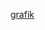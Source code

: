 [grafik](https://user-images.githubusercontent.com/118541568/215349756-57889afa-b815-49d4-9131-6437a7b5c892.png)
